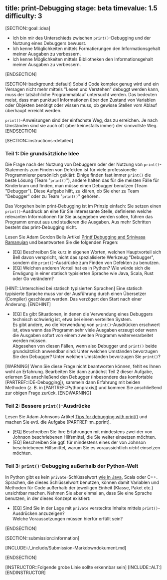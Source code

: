 title: print-Debugging
stage: beta
timevalue: 1.5
difficulty: 3
---
[SECTION::goal::idea]

- Ich bin mir des Unterschieds zwischen `print()`-Debugging und der Nutzung eines Debuggers bewusst.
- Ich kenne Möglichkeiten mittels Formatierungen den Informationsgehalt meiner Ausgaben zu verbessern.
- Ich kenne Möglichkeiten mittels Bibliotheken den Informationsgehalt meiner Ausgaben zu verbessern.

[ENDSECTION]

[SECTION::background::default]
Sobald Code komplex genug wird und ein Versagen nicht mehr mittels "Lesen und Verstehen" debuggt werden kann, 
muss der tatsächliche Programmablauf untersucht werden.
Das bedeuten meist, dass man punktuell Informationen über den Zustand von 
Variablen oder Objekten benötigt oder wissen muss, ob gewisse Stellen vom Ablauf überhaupt erreicht werden.

`print()`-Anweisungen sind der einfachste Weg, das zu erreichen.
Je nach Umständen sind sie auch oft (aber keinesfalls immer) der sinnvollste Weg.
[ENDSECTION]

[SECTION::instructions::detailed]


### Teil 1: Die grundsätzliche Idee

Die Frage nach der Nutzung von Debuggern oder der Nutzung von `print()`-Statements
zum Finden von Defekten ist für viele professionelle Programmierer persönlich geklärt:
Einige finden fast immer `print()` die beste Lösung (Team "`print()`"),
andere halten das für die meisten Fälle für Kinderkram und finden, 
man müsse einen Debugger benutzen (Team "Debugger").
Diese Aufgabe hilft, zu klären, ob Sie eher zu Team "Debugger" oder zu Team "`print()`" gehören.

Das Vorgehen beim print-Debugging ist im Prinzip einfach:
Sie setzen einen `print()`-Ausdruck an eine für Sie interessante Stelle, 
definieren welche relevanten Informationen für Sie ausgegeben werden sollen,
führen das Programm erneut aus und studieren die Ausgaben.
Aus mehr Schritten besteht das print-Debugging nicht.  

Lesen Sie Adam Gordon Bells Artikel 
[Printf Debugging and Srinivasa Ramanujan](https://earthly.dev/blog/printf-debugging/)
und beantworten Sie die folgenden Fragen:

  - [EQ] Beschreiben Sie kurz in eigenen Worten, welchen Hauptvorteil sich Bell davon 
    verspricht, nicht das spezialisierte Werkzeug "Debugger", sondern die `print()`-Ausdrücke 
    zum Finden von Defekten zu benutzen.
  - [EQ] Welchen anderen Vorteil hat es in Python?
    Wie würde sich die Erwägung in einer statisch typisierten Sprache wie Java, Scala, Rust oder Go
    verändern?

[HINT::Unterschied bei statisch typisierten Sprachen]
Eine statisch typisierte Sprache muss vor der Ausführung durch einen Übersetzer (Compiler)
geschleust werden. Das verzögert den Start nach einer Änderung.
[ENDHINT]

  - [EQ] Es gibt Situationen, in denen die Verwendung eines Debuggers technisch schwierig ist,
    etwa bei einem verteilten System.  
    Es gibt andere, wo die Verwendung von `print()`-Ausdrücken erschwert ist, etwa wenn das Programm
    sehr viele Ausgaben erzeugt oder wenn die Ausgaben sofort von einem zweiten Programm weiterverarbeitet
    werden müssen.  
    Abgesehen von diesen Fällen, wenn also Debugger und `print()` beide grundsätzlich anwendbar sind:
    Unter welchen Umständen bevorzugen Sie den Debugger?
    Unter welchen Umständen bevorzugen Sie `print()`?

[WARNING]
Wenn Sie diese Frage nicht beantworten können, fehlt es Ihnen wohl an Erfahrung.
Bearbeiten Sie dann zunächst Teil 2 dieser Aufgabe,
erlernen Sie anschließend den Debugger (inbesondere das komfortable [PARTREF::IDE-Debugging]),
sammeln dann Erfahrung mit beiden Methoden (z. B. in [PARTREF::Pythonpraxis]) und 
kommen Sie anschließend zur obigen Frage zurück.
[ENDWARNING]


### Teil 2: Bessere `print()`-Ausdrücke

Lesen Sie Adam Johnsons Artikel [Tips for debugging with print()](https://adamj.eu/tech/2021/10/08/tips-for-debugging-with-print/)
und machen Sie evtl. die Aufgabe [PARTREF::m_pprint].

  - [EQ] Beschreiben Sie Ihre Erfahrungen mit mindestens zwei der von Johnson beschriebenen
    Hilfsmittel, die Sie weiter einsetzen möchten.
  - [EQ] Beschreiben Sie ggf. für mindestens eines der von Johnson beschriebenen
    Hilfsmittel, warum Sie es voraussichtlich _nicht_ einsetzen möchten.


### Teil 3: `print()`-Debugging außerhalb der Python-Welt

In Python gibt es kein `private`-Schlüsselwort 
[wie in Java](https://stackoverflow.com/questions/215497/what-is-the-difference-between-public-protected-package-private-and-private-in), 
Scala oder C++.
Sprachen, die dieses Schlüsselwort benutzen, können damit Variablen und Methoden für Code außerhalb der
jeweiligen Einheit (Klasse, Paket etc.) unsichtbar machen.
Nehmen Sie aber einmal an, dass Sie eine Sprache benutzen, in der dieses Konzept existiert:

  - [EQ] Sind Sie in der Lage mit `private` versteckte Inhalte mittels `print()`-Ausdrücken 
    anzuzeigen?  
    Welche Voraussetzungen müssen hierfür erfüllt sein?

[ENDSECTION]

[SECTION::submission::information]

[INCLUDE::/_include/Submission-Markdowndokument.md]

[ENDSECTION]

[INSTRUCTOR::Folgende grobe Linie sollte erkennbar sein]
[INCLUDE::ALT:]
[ENDINSTRUCTOR]